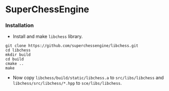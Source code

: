 # SuperChessEngine

### Installation

- Install and make `libchess` library.

```
git clone https://github.com/superchessengine/libchess.git
cd libchess
mkdir build
cd build
cmake ..
make
```

- Now copy `libchess/build/static/libchess.a` to `src/libs/libchess` and `libchess/src/libchess/*.hpp` to `sce/libs/libchess`.
 
